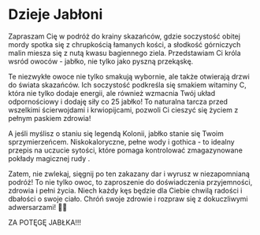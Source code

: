 # Dzieje Jabłoni
Zapraszam Cię w podróż do krainy skazańców, gdzie soczystość obitej mordy spotka się z chrupkością łamanych kości, a słodkość górniczych malin miesza się z nutą kwasu bagiennego ziela. Przedstawiam Ci króla wsród owoców - jabłko, nie tylko jako pyszną przekąskę.

Te niezwykłe owoce nie tylko smakują wybornie, ale także otwierają drzwi do świata skazańców. Ich soczystość podkreśla się smakiem witaminy C, która nie tylko dodaje energii, ale również wzmacnia Twój układ odpornościowy i dodaję siły co 25 jabłko! To naturalna tarcza przed wszelkimi ścierwojdami i krwiopijcami, pozwoli Ci cieszyć się życiem z pełnym paskiem zdrowia!

A jeśli myślisz o staniu się legendą Kolonii, jabłko stanie się Twoim sprzymierzeńcem. Niskokaloryczne, pełne wody i gothica - to idealny przepis na uczucie sytości, które pomaga kontrolować zmagazynowane pokłady magicznej rudy .

Zatem, nie zwlekaj, sięgnij po ten zakazany dar i wyrusz w niezapomnianą podróż! To nie tylko owoc, to zaproszenie do doświadczenia przyjemności, zdrowia i pełni życia. Niech każdy kęs będzie dla Ciebie chwilą radości i dbałości o swoje ciało. Chróń swoje zdrowie i rozpraw się z dokuczliwymi adwersarzami! 🍏✨

ZA POTĘGĘ JABŁKA!!!
